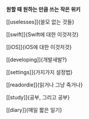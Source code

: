 
**원할 때 원하는 만큼 쓰는 작은 위키**

[[uselesses]]{쓸모 없는 것들}

[[swift]]{Swift에 대한 이것저것}

[[iOS]]{iOS에 대한 이것저것}

[[developing]]{개발새발?}

[[settings]]{가지가지 설정법}

[[readordie]]{읽거나 그냥 죽거나}

[[study]]{공부, 그리고 공부}

[[diary]]{매일 짧은 일기}

